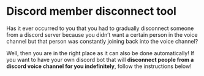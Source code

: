 # Discord member disconnect tool

Has it ever occurred to you that you had to gradually disconnect someone from a discord server because you didn’t want a certain person in the voice channel but that person was constantly joining back into the voice channel? 

Well, then you are in the right place as it can also be done automatically! If you want to have your own discord bot that will **disconnect people from a discord voice channel for you indefinitely**, follow the instructions below!
